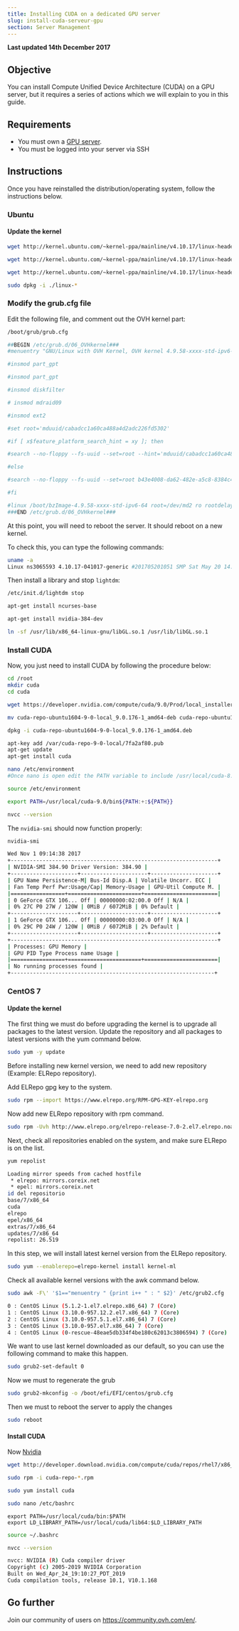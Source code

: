 ```yaml
---
title: Installing CUDA on a dedicated GPU server
slug: install-cuda-serveur-gpu
section: Server Management
---
```


**Last updated 14th December 2017**

## Objective

You can install Compute Unified Device Architecture (CUDA) on a GPU server, but it requires a series of actions which we will explain to you in this guide.

## Requirements

- You must own a [GPU server](https://www.ovh.co.uk/dedicated_servers/gpu/).
- You must be logged into your server via SSH

## Instructions

Once you have reinstalled the distribution/operating system, follow the instructions below.

### Ubuntu

#### Update the kernel

```sh
wget http://kernel.ubuntu.com/~kernel-ppa/mainline/v4.10.17/linux-headers-4.10.17-041017_4.10.17-041017.201705201051_all.deb
```

```sh
wget http://kernel.ubuntu.com/~kernel-ppa/mainline/v4.10.17/linux-headers-4.10.17-041017-generic_4.10.17-041017.201705201051_amd64.deb
```

```sh
wget http://kernel.ubuntu.com/~kernel-ppa/mainline/v4.10.17/linux-headers-4.10.17-041017-generic_4.10.17-041017.201705201051_amd64.deb
```

```sh
sudo dpkg -i ./linux-*
```

### Modify the grub.cfg file

Edit the following file, and comment out the OVH kernel part:
```sh
/boot/grub/grub.cfg
```

```sh
##BEGIN /etc/grub.d/06_OVHkernel###
#menuentry "GNU/Linux with OVH Kernel, OVH kernel 4.9.58-xxxx-std-ipv6-64" {

#insmod part_gpt

#insmod part_gpt

#insmod diskfilter

# insmod mdraid09

#insmod ext2

#set root='mduuid/cabadcc1a60ca488a4d2adc226fd5302'

#if [ x$feature_platform_search_hint = xy ]; then

#search --no-floppy --fs-uuid --set=root --hint='mduuid/cabadcc1a60ca488a4d2adc226fd5302' b43e4008-da62-482e-a5c8-8384c40b69db

#else

#search --no-floppy --fs-uuid --set=root b43e4008-da62-482e-a5c8-8384c40b69db

#fi

#linux /boot/bzImage-4.9.58-xxxx-std-ipv6-64 root=/dev/md2 ro rootdelay=10 noquiet nosplash net.ifnames=0 biosdevname=0
###END /etc/grub.d/06_OVHkernel###
```

At this point, you will need to reboot the server. It should reboot on a new kernel. 

To check this, you can type the following commands:

```sh
uname -a
Linux ns3065593 4.10.17-041017-generic #201705201051 SMP Sat May 20 14:53:33 UTC 2017 x86_64 x86_64 x86_64 GNU/Linux
```

Then install a library and stop `lightdm`:

```sh
/etc/init.d/lightdm stop
```

```sh
apt-get install ncurses-base
```

```sh
apt-get install nvidia-384-dev
```

```sh
ln -sf /usr/lib/x86_64-linux-gnu/libGL.so.1 /usr/lib/libGL.so.1
```
 
### Install CUDA
 
Now, you just need to install CUDA by following the procedure below:

```sh
cd /root
mkdir cuda
cd cuda
```

```sh
wget https://developer.nvidia.com/compute/cuda/9.0/Prod/local_installers/cuda-repo-ubuntu1604-9-0-local_9.0.176-1_amd64-deb
```

```sh
mv cuda-repo-ubuntu1604-9-0-local_9.0.176-1_amd64-deb cuda-repo-ubuntu1604-9-0-local_9.0.176-1_amd64.deb
```

```sh
dpkg -i cuda-repo-ubuntu1604-9-0-local_9.0.176-1_amd64.deb
```

```sh
apt-key add /var/cuda-repo-9-0-local/7fa2af80.pub
apt-get update
apt-get install cuda
```

```sh
nano /etc/environment
#Once nano is open edit the PATH variable to include /usr/local/cuda-8.0/bin folder. After editing the file, the screen would look like this.
```

```sh
source /etc/environment
```

```sh
export PATH=/usr/local/cuda-9.0/bin${PATH:+:${PATH}}
```

```sh
nvcc --version
```
 
The `nvidia-smi` should now function properly:

```sh
nvidia-smi
```
```sh
Wed Nov 1 09:14:38 2017
+-----------------------------------------------------------------+
| NVIDIA-SMI 384.90 Driver Version: 384.90 |
+---------------------+---------------------+---------------------+
| GPU Name Persistence-M| Bus-Id Disp.A | Volatile Uncorr. ECC |
| Fan Temp Perf Pwr:Usage/Cap| Memory-Usage | GPU-Util Compute M. |
|=================+=======================+=======================|
| 0 GeForce GTX 106... Off | 00000000:02:00.0 Off | N/A |
| 0% 27C P0 27W / 120W | 0MiB / 6072MiB | 0% Default |
+---------------------+---------------------+---------------------+
| 1 GeForce GTX 106... Off | 00000000:03:00.0 Off | N/A |
| 0% 29C P0 24W / 120W | 0MiB / 6072MiB | 2% Default |
+---------------------+---------------------+---------------------+
+-----------------------------------------------------------------+
| Processes: GPU Memory |
| GPU PID Type Process name Usage |
|=================+=======================+=======================|
| No running processes found |
+----------------------------------------------------------------+
```

### CentOS 7

#### Update the kernel

The first thing we must do before upgrading the kernel is to upgrade all packages to the latest version. Update the repository and all packages to latest versions with the yum command below.

```sh
sudo yum -y update
```

Before installing new kernel version, we need to add new repository (Example: ELRepo repository).

Add ELRepo gpg key to the system.
```sh
sudo rpm --import https://www.elrepo.org/RPM-GPG-KEY-elrepo.org
```

Now add new ELRepo repository with rpm command.
```sh
sudo rpm -Uvh http://www.elrepo.org/elrepo-release-7.0-2.el7.elrepo.noarch.rpm
```

Next, check all repositories enabled on the system, and make sure ELRepo is on the list.
```sh
yum repolist

Loading mirror speeds from cached hostfile
 * elrepo: mirrors.coreix.net
 * epel: mirrors.coreix.net
id del repositorio                                                                               nombre del repositorio                                                                                                                estado
base/7/x86_64                                                                                    CentOS-7 - Base                                                                                                                       10.019
cuda                                                                                             cuda                                                                                                                                     851
elrepo                                                                                           ELRepo.org Community Enterprise Linux Repository - el7                                                                                   118
epel/x86_64                                                                                      Extra Packages for Enterprise Linux 7 - x86_64                                                                                        13.190
extras/7/x86_64                                                                                  CentOS-7 - Extras                                                                                                                        413
updates/7/x86_64                                                                                 CentOS-7 - Updates                                                                                                                     1.928
repolist: 26.519
```

In this step, we will install latest kernel version from the ELRepo repository.
```sh
sudo yum --enablerepo=elrepo-kernel install kernel-ml
```

Check all available kernel versions with the awk command below.
```sh
sudo awk -F\' '$1=="menuentry " {print i++ " : " $2}' /etc/grub2.cfg

0 : CentOS Linux (5.1.2-1.el7.elrepo.x86_64) 7 (Core)
1 : CentOS Linux (3.10.0-957.12.2.el7.x86_64) 7 (Core)
2 : CentOS Linux (3.10.0-957.5.1.el7.x86_64) 7 (Core)
3 : CentOS Linux (3.10.0-957.el7.x86_64) 7 (Core)
4 : CentOS Linux (0-rescue-48eae5db334f4be180c62013c3806594) 7 (Core)
```

We want to use last kernel downloaded as our default, so you can use the following command to make this happen.
```sh
sudo grub2-set-default 0
```
Now we must to regenerate the grub
```sh
sudo grub2-mkconfig -o /boot/efi/EFI/centos/grub.cfg
```

Then we must to reboot the server to apply the changes
```sh
sudo reboot
```

#### Install CUDA 

Now [Nvidia](https://www.ovh.com/auth/?action=gotomanager)
```sh
wget http://developer.download.nvidia.com/compute/cuda/repos/rhel7/x86_64/cuda-repo-rhel7-10.1.168-1.x86_64.rpm
```


```sh
sudo rpm -i cuda-repo-*.rpm
```


```sh
sudo yum install cuda
```


```sh
sudo nano /etc/bashrc
```


```
export PATH=/usr/local/cuda/bin:$PATH
export LD_LIBRARY_PATH=/usr/local/cuda/lib64:$LD_LIBRARY_PATH
```


```sh
source ~/.bashrc
```


```sh
nvcc --version

nvcc: NVIDIA (R) Cuda compiler driver
Copyright (c) 2005-2019 NVIDIA Corporation
Built on Wed_Apr_24_19:10:27_PDT_2019
Cuda compilation tools, release 10.1, V10.1.168
```


## Go further

Join our community of users on <https://community.ovh.com/en/>.
